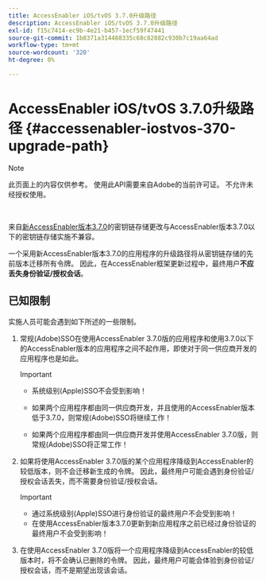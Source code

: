```yaml
---
title: AccessEnabler iOS/tvOS 3.7.0升级路径
description: AccessEnabler iOS/tvOS 3.7.0升级路径
exl-id: f15c7414-ec9b-4e21-b457-1ecf59f47441
source-git-commit: 1b8371a314488335c68c82882c930b7c19aa64ad
workflow-type: tm+mt
source-wordcount: '320'
ht-degree: 0%

---
```


# AccessEnabler iOS/tvOS 3.7.0升级路径 {#accessenabler-iostvos-370-upgrade-path}

>[!NOTE]
>
>此页面上的内容仅供参考。 使用此API需要来自Adobe的当前许可证。 不允许未经授权使用。

</br>

来自[新AccessEnabler版本3.7.0](/help/authentication/authn-rn-ios-tvos-370.md)的密钥链存储更改与AccessEnabler版本3.7.0以下的密钥链存储实施不兼容。

一个采用新AccessEnabler版本3.7.0的应用程序的升级路径将从密钥链存储的先前版本迁移所有令牌。 因此，在AccessEnabler框架更新过程中，最终用户&#x200B;**不应丢失身份验证/授权会话**。

## 已知限制

实施人员可能会遇到如下所述的一些限制。


1. 常规(Adobe)SSO在使用AccessEnabler 3.7.0版的应用程序和使用3.7.0以下的AccessEnabler版本的应用程序之间不起作用，即使对于同一供应商开发的应用程序也是如此。

   >[!IMPORTANT]
   >
   >* 系统级别(Apple)SSO不会受到影响！
   >
   >* 如果两个应用程序都由同一供应商开发，并且使用的AccessEnabler版本低于3.7.0，则常规(Adobe)SSO将继续工作！
   >
   >* 如果两个应用程序都由同一供应商开发并使用AccessEnabler 3.7.0版，则常规(Adobe)SSO将正常工作！


1. 如果将使用AccessEnabler 3.7.0版的某个应用程序降级到AccessEnabler的较低版本，则不会迁移新生成的令牌。 因此，最终用户可能会遇到身份验证/授权会话丢失，而不需要身份验证/授权会话。

   >[!IMPORTANT]
   >
   >* 通过系统级别(Apple)SSO进行身份验证的最终用户不会受到影响！
   >* 在使用AccessEnabler版本3.7.0更新到新应用程序之前已经过身份验证的最终用户不会受到影响！

1. 在使用AccessEnabler 3.7.0版将一个应用程序降级到AccessEnabler的较低版本时，将不会确认已删除的令牌。 因此，最终用户可能会体验到身份验证/授权会话，而不是期望出现该会话。
